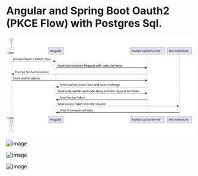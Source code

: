 # Angular and Spring Boot Oauth2 (PKCE Flow) with Postgres Sql.

![Example Image](https://github.com/sarawutklu/spring-oauth2/blob/main/pkce.svg)

![image](https://user-images.githubusercontent.com/62151378/214398053-32720b73-5212-45d0-902b-d34c4345041d.png)

![image](https://user-images.githubusercontent.com/62151378/214398183-c854751a-4243-44e8-994d-f6575d922299.png)


![image](https://user-images.githubusercontent.com/62151378/214398232-2b36646b-05e3-4e40-8f20-b7c0f4b345e5.png)
